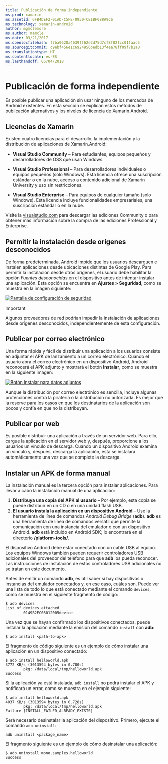 ```yaml
---
title: Publicación de forma independiente
ms.prod: xamarin
ms.assetid: 6FB4DEF2-01AD-C5FE-0950-CE1BF088A9C6
ms.technology: xamarin-android
author: mgmclemore
ms.author: mamcle
ms.date: 03/21/2017
ms.openlocfilehash: f7ba0620a4639ff62e2d75d7cf8f02fcc01faac5
ms.sourcegitcommit: c9ebf456e1c6924956bedb13f4ea78ff09f7b1a0
ms.translationtype: HT
ms.contentlocale: es-ES
ms.lasthandoff: 05/04/2018
---
```

# <a name="publishing-independently"></a>Publicación de forma independiente

Es posible publicar una aplicación sin usar ninguno de los mercados de Android existentes. En esta sección se explican estos métodos de publicación alternativos y los niveles de licencia de Xamarin.Android.


## <a name="xamarin-licensing"></a>Licencias de Xamarin

Existen cuatro licencias para el desarrollo, la implementación y la distribución de aplicaciones de Xamarin.Android:

-   **Visual Studio Community** &ndash; Para estudiantes, equipos pequeños y desarrolladores de OSS que usan Windows.

-   **Visual Studio Professional** &ndash; Para desarrolladores individuales o equipos pequeños (solo Windows). Esta licencia ofrece una suscripción estándar o en la nube, acceso a contenido adicional de Xamarin University y uso sin restricciones.

-   **Visual Studio Enterprise** &ndash; Para equipos de cualquier tamaño (solo Windows). Esta licencia incluye funcionalidades empresariales, una suscripción estándar o en la nube.

Visite la [visualstudio.com](https://www.visualstudio.com/xamarin/) para descargar las ediciones Community o para obtener más información sobre la compra de las ediciones Professional y Enterprise.


## <a name="allow-installation-from-unknown-sources"></a>Permitir la instalación desde orígenes desconocidos

De forma predeterminada, Android impide que los usuarios descarguen e instalen aplicaciones desde ubicaciones distintas de Google Play. Para permitir la instalación desde otros orígenes, el usuario debe habilitar la opción *Fuentes desconocidas* en el dispositivo antes de intentar instalar una aplicación. Esta opción se encuentra en **Ajustes > Seguridad**, como se muestra en la imagen siguiente:

[![Pantalla de configuración de seguridad](publishing-independently-images/settings.png)](publishing-independently-images/settings.png#lightbox)


> [!IMPORTANT]
> Algunos proveedores de red podrían impedir la instalación de aplicaciones desde orígenes desconocidos, independientemente de esta configuración.



## <a name="publishing-by-e-mail"></a>Publicar por correo electrónico

Una forma rápida y fácil de distribuir una aplicación a los usuarios consiste en adjuntar el APK de lanzamiento a un correo electrónico. Cuando el usuario abra el correo electrónico en un dispositivo Android, Android reconocerá el APK adjunto y mostrará el botón **Instalar**, como se muestra en la siguiente imagen:

[![Botón Instalar para datos adjuntos](publishing-independently-images/publishing-via-email.png)](publishing-independently-images/publishing-via-email.png#lightbox)

Aunque la distribución por correo electrónico es sencilla, incluye algunas protecciones contra la piratería o la distribución no autorizada. Es mejor que la reserve para los casos en que los destinatarios de la aplicación son pocos y confía en que no la distribuyan.


## <a name="publishing-by-web"></a>Publicar por web

Es posible distribuir una aplicación a través de un servidor web. Para ello, cargue la aplicación en el servidor web y, después, proporcione a los usuarios un vínculo de descarga. Cuando un dispositivo Android examina un vínculo y, después, descarga la aplicación, esta se instalará automáticamente una vez que se complete la descarga.


## <a name="manually-installing-an-apk"></a>Instalar un APK de forma manual

La instalación manual es la tercera opción para instalar aplicaciones. Para llevar a cabo la instalación manual de una aplicación:

1.   **Distribuya una copia del APK al usuario** &ndash; Por ejemplo, esta copia se puede distribuir en un CD o en una unidad flash USB.
1.   **El usuario instala la aplicación en un dispositivo Android** &ndash; Use la herramienta de línea de comandos *Android Debug Bridge* (**adb**). **adb** es una herramienta de línea de comandos versátil que permite la comunicación con una instancia del emulador o con un dispositivo Android. **adb** está incluido en Android SDK; lo encontrará en el directorio **<sdk>/platform-tools/**.

El dispositivo Android debe estar conectado con un cable USB al equipo.
Los equipos Windows también pueden requerir controladores USB adicionales del proveedor del teléfono para que **adb** los pueda reconocer. Las instrucciones de instalación de estos controladores USB adicionales no se tratan en este documento.

Antes de emitir un comando **adb**, es útil saber si hay dispositivos o instancias del emulador conectados y, en ese caso, cuáles son. Puede ver una lista de todo lo que está conectado mediante el comando `devices`, como se muestra en el siguiente fragmento de código:

```shell
$ adb devices
List of devices attached
        0149B2EC03012005device
```

Una vez que se hayan confirmado los dispositivos conectados, puede instalar la aplicación mediante la emisión del comando `install` con **adb**:

```shell
$ adb install <path-to-apk>
```

El fragmento de código siguiente es un ejemplo de cómo instalar una aplicación en un dispositivo conectado:

```shell
$ adb install helloworld.apk
3772 KB/s (3013594 bytes in 0.780s)
        pkg: /data/local/tmp/helloworld.apk
Success
```

Si la aplicación ya está instalada, `adb install` no podrá instalar el APK y notificará un error, como se muestra en el ejemplo siguiente:

```shell
$ adb install helloworld.apk
4037 KB/s (3013594 bytes in 0.728s)
        pkg: /data/local/tmp/helloworld.apk
Failure [INSTALL_FAILED_ALREADY_EXISTS]
```

Será necesario desinstalar la aplicación del dispositivo. Primero, ejecute el comando `adb uninstall`:

```shell
adb uninstall <package_name>
```

El fragmento siguiente es un ejemplo de cómo desinstalar una aplicación:

```shell
$ adb uninstall mono.samples.helloworld
Success
```
